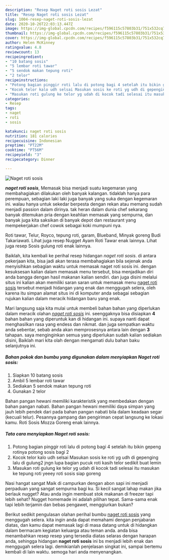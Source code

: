 ```yaml
---
description: "Resep Naget roti sosis Lezat"
title: "Resep Naget roti sosis Lezat"
slug: 1004-resep-naget-roti-sosis-lezat
date: 2020-10-26T22:03:13.447Z
image: https://img-global.cpcdn.com/recipes/f596115c57803b31/751x532cq70/naget-roti-sosis-foto-resep-utama.jpg
thumbnail: https://img-global.cpcdn.com/recipes/f596115c57803b31/751x532cq70/naget-roti-sosis-foto-resep-utama.jpg
cover: https://img-global.cpcdn.com/recipes/f596115c57803b31/751x532cq70/naget-roti-sosis-foto-resep-utama.jpg
author: Helen McKinney
ratingvalue: 4.8
reviewcount: 13
recipeingredient:
- "10 batang sosis"
- "5 lembar roti tawar"
- "5 sendok makan tepung roti"
- "2 telor"
recipeinstructions:
- "Potong bagian pinggir roti lalu di potong bagi 4 setelah itu bikin gepeng rotinya potong sosis bagi 2"
- "Kocok telor kalo udh selsai Masukan sosis ke roti yg udh di gepenging lalu di gulung2 jngn lupa bagian pucuk roti kasih telor sedikit buat lemin"
- "Masukan roti gulung ke telor yg udah di kocok tadi selesai itu masukan ke tepung roti yeeey roti sosis siap goreng"
categories:
- Resep
tags:
- naget
- roti
- sosis

katakunci: naget roti sosis 
nutrition: 181 calories
recipecuisine: Indonesian
preptime: "PT22M"
cooktime: "PT56M"
recipeyield: "3"
recipecategory: Dinner

---
```



![Naget roti sosis](https://img-global.cpcdn.com/recipes/f596115c57803b31/751x532cq70/naget-roti-sosis-foto-resep-utama.jpg)

<b><i>naget roti sosis</i></b>, Memasak bisa menjadi suatu kegemaran yang membahagiakan dilakukan oleh banyak kalangan. tidaklah hanya para perempuan, sebagian laki laki juga banyak yang suka dengan kegemaran ini. walau hanya untuk sekedar berpesta dengan rekan atau memang sudah menjadi passion dalam dirinya. tak heran dalam dunia chef sekarang banyak ditemukan pria dengan keahlian memasak yang sempurna, dan banyak juga kita saksikan di banyak depot dan restaurant yang mempekerjakan chef cowok sebagai koki mumpuni nya.

Roti tawar, Telur, Royco, tepung roti, garam, Blueband, Minyak goreng Budi Takariawati. Lihat juga resep Nugget Ayam Roti Tawar enak lainnya. Lihat juga resep Sosis gulung roti enak lainnya.

Baiklah, kita kembali ke perihal resep hidangan <i>naget roti sosis</i>. di antara pekerjaan kita, bisa jadi akan terasa membahagiakan bila sejenak anda menyisihkan sebagian waktu untuk memasak naget roti sosis ini. dengan kesuksesan kalian dalam memasak menu tersebut, bisa menjadikan diri anda bangga dengan hasil makanan kalian sendiri. dan juga disini melalui situs ini kalian akan memiliki saran saran untuk memasak menu <u>naget roti sosis</u> tersebut menjadi hidangan yang enak dan menggugah selera, oleh karena itu simpan alamat situs ini di komputer anda sebagai sebagian rujukan kalian dalam meracik hidangan baru yang enak.


Mari langsung saja kita mulai untuk membeli bahan bahan yang diperlukan dalam meracik olahan <u><i>naget roti sosis</i></u> ini. seenggaknya bisa disiapkan <b>4</b> bahan bahan yang diperuntuk kan di hidangan ini. supaya nanti dapat menghasilkan rasa yang endess dan nikmat. dan juga sempatkan waktu anda sebentar, sebab anda akan memprosesnya antara lain dengan <b>3</b> tahapan. saya menginginkan semua yang diperlukan sudah kalian sediakan disini, Baiklah mari kita olah dengan mengamati dulu bahan baku selanjutnya ini.

<!--inarticleads1-->

##### Bahan pokok dan bumbu yang digunakan dalam menyiapkan Naget roti sosis:

1. Siapkan 10 batang sosis
1. Ambil 5 lembar roti tawar
1. Sediakan 5 sendok makan tepung roti
1. Gunakan 2 telor


Bahan pangan hewani memiliki karakteristik yang membedakan dengan bahan pangan nabati. Bahan pangan hewani memiliki daya simpan yang jauh lebih pendek dari pada bahan pangan nabati bila dalam keadaan segar (kecuali telur). Pesannya gampang dan pengiriman cepat langsung ke lokasi kamu. Roti Sosis Mozza Goreng enak lainnya. 

<!--inarticleads2-->

##### Tata cara menyiapkan Naget roti sosis:

1. Potong bagian pinggir roti lalu di potong bagi 4 setelah itu bikin gepeng rotinya potong sosis bagi 2
1. Kocok telor kalo udh selsai Masukan sosis ke roti yg udh di gepenging lalu di gulung2 jngn lupa bagian pucuk roti kasih telor sedikit buat lemin
1. Masukan roti gulung ke telor yg udah di kocok tadi selesai itu masukan ke tepung roti yeeey roti sosis siap goreng


Nasi hangat sangat Maik di campurkan dengan abon sapi ini menjadi perpaduan yang sangat sempurna bagi ku. Si kecil sangat lahap makan jika berlauk nugget? Atau anda ingin membuat stok makanan di freezer tapi lebih sehat? Nugget homemade ini adalah pilihan tepat. Sama-sama enak tapi lebih terjamin dan bebas pengawet, menggiurkan bukan? 

Berikut sedikit pengulasan olahan perihal bumbu <u>naget roti sosis</u> yang menggugah selera. kita ingin anda dapat memahami dengan penjabaran diatas, dan kamu dapat memasak lagi di masa datang untuk di hidangkan dalam bermacam kegiatan keluarga atau teman anda. anda bisa menambahkan resep resep yang tersedia diatas selaras dengan harapan anda, sehingga hidangan <b>naget roti sosis</b> ini bs menjadi lebih enak dan menggugah selera lagi. demikianlah penjelasan singkat ini, sampai bertemu kembali di lain waktu. semoga hari anda menyenangkan.

